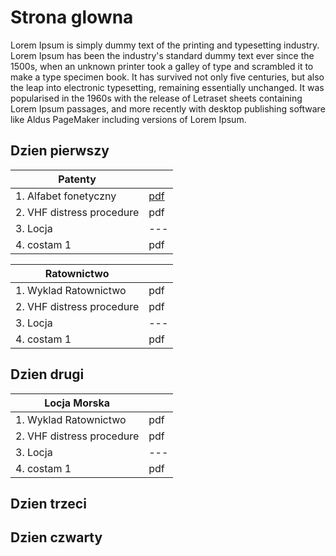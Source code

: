 # Strona glowna

Lorem Ipsum is simply dummy text of the printing and typesetting industry. Lorem Ipsum has been the industry's standard dummy text ever since the 1500s, when an unknown printer took a galley of type and scrambled it to make a type specimen book. It has survived not only five centuries, but also the leap into electronic typesetting, remaining essentially unchanged. It was popularised in the 1960s with the release of Letraset sheets containing Lorem Ipsum passages, and more recently with desktop publishing software like Aldus PageMaker including versions of Lorem Ipsum.

## Dzien pierwszy

| Patenty | |
| --- | --- |
| 1. Alfabet fonetyczny | [pdf](week_1/slides/week1_video1_overview.pdf) |
| 2. VHF distress procedure | pdf |
| 3. Locja | --- |
| 4. costam 1 | pdf |

| Ratownictwo | |
|--- |--- |
|1. Wyklad Ratownictwo |pdf |
|2. VHF distress procedure |pdf |
|3. Locja |--- |
|4. costam 1 | pdf |

## Dzien drugi

| Locja Morska | |
|--- |--- |
|1. Wyklad Ratownictwo |pdf |
|2. VHF distress procedure |pdf |
|3. Locja |--- |
|4. costam 1 | pdf |

## Dzien trzeci

## Dzien czwarty
